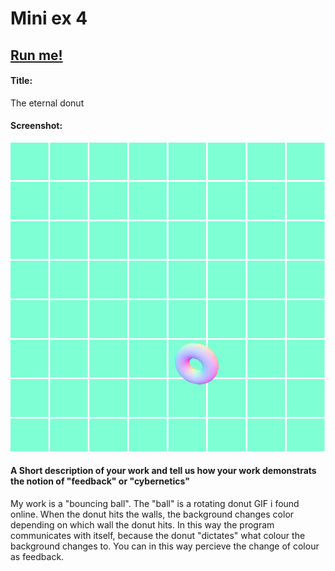 # Mini ex 4

## [Run me!](https://rawgit.com/a9neh/Anines-mini_ex/gh-pages/miniex4/index.html)

#### Title:
The eternal donut

#### Screenshot:
![ScreenShot](https://raw.githubusercontent.com/a9neh/Anines-mini_ex/gh-pages/miniex4/Udklip.PNG)

#### A Short description of your work and tell us how your work demonstrats the notion of "feedback" or "cybernetics"
My work is a "bouncing ball". The "ball" is a rotating donut GIF i found online. When the donut hits the walls, the background changes color depending on which wall the donut hits. In this way the program communicates with itself, because the donut "dictates" what colour the background changes to. You can in this way percieve the change of colour as feedback. 

